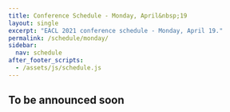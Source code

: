 ```yaml
---
title: Conference Schedule - Monday, April&nbsp;19
layout: single
excerpt: "EACL 2021 conference schedule - Monday, April 19."
permalink: /schedule/monday/
sidebar:
  nav: schedule
after_footer_scripts:
  - /assets/js/schedule.js
---
```


## To be announced soon
